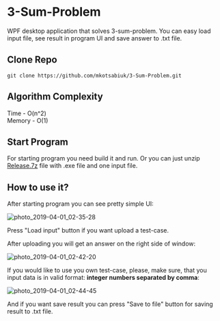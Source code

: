 # 3-Sum-Problem
WPF desktop application that solves 3-sum-problem. You can easy load input file, see result in program UI and save answer to .txt file.

## Clone Repo
```git clone https://github.com/mkotsabiuk/3-Sum-Problem.git```

## Algorithm Complexity

Time - O(n^2)  
Memory - O(1)

## Start Program
For starting program you need build it and run. Or you can just unzip [Release.7z](https://github.com/kotsabiukmv98/3-Sum-Problem/blob/master/Release.7z) file with .exe file and one input file.

## How to use it?

After starting program you can see pretty simple UI:

![photo_2019-04-01_02-35-28](https://user-images.githubusercontent.com/24542102/55296911-9c58c880-5428-11e9-80ba-cb1b8af392a3.jpg)

Press "Load input" button if you want upload a test-case.

After uploading you will get an answer on the right side of window:

![photo_2019-04-01_02-42-20](https://user-images.githubusercontent.com/24542102/55296912-9c58c880-5428-11e9-9b0e-45232df6a1c1.jpg)

If you would like to use you own test-case, please, make sure, that you input data is in valid format: **integer numbers separated by comma**:

![photo_2019-04-01_02-44-45](https://user-images.githubusercontent.com/24542102/55296913-9c58c880-5428-11e9-9c44-a3d38b9b45df.jpg)

And if you want save result you can press "Save to file" button for saving result to .txt file.

